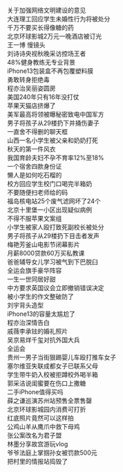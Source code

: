 关于加强网络文明建设的意见  
大连理工回应学生未婚性行为将被处分  
千万不要买长得像糖的药  
北京环球影城2万元一晚酒店被订光  
王一博 慢镜头  
刘诗诗央视秋晚采访控场王者  
48%健身教练无专业背景  
iPhone13包装盒不再包覆塑料膜  
勇敢转身拒绝毒  
程亦治吴丽姿圆房  
美国240年只有16年没打仗  
苹果天猫店挤爆了  
美军最高将领被曝秘密致电中国军方  
男子将孩子从29楼扔下并捅伤妻子  
一直舍不得删的聊天框  
山西一名小学生被父亲和奶奶打死  
秋天的第一件风衣  
我国育龄夫妇不孕不育率12%至18%  
一个宿舍四款身份证  
懒人是如何吃石榴的  
校方回应学生校门口喝完半箱奶  
不要随便扫老师给的码  
福岛核电站25个废气滤网坏了24个  
北京十里堡一小区出现疑似病例  
不得不服苹果文案组  
小学生被家人殴打致死副校长被处分  
男子将孩子从29楼扔下目击者发声  
梅艳芳釜山电影节闭幕影片  
月薪8000贷款60万买私教课  
爸爸辅导女儿学习被气到下巴脱臼  
全运会旗手豪华阵容  
一生一世同居好甜  
中方要求英国议会立即撤销错误决定  
被小学生的作文整破防了  
刘宇背头造型  
iPhone13的容量太尴尬了  
程亦治深情告白  
戚薇李承铉的婚礼照片  
吴京易烊千玺对抗外国大兵  
全运会  
贵州一男子当街狠踢婴儿车殴打推车女子  
塞尔维亚失联成都女子已联系父母  
学生带牛奶入校被拒蹲校外喝半箱  
郭采洁说闺蜜要在伤口上撒糖  
二手iPhone值得买吗  
薛之谦巡演苏州站预售全票售罄  
北京环球影城园内消费可打折  
红底照片竟然可以这样拍  
公鸡山羊从鹰爪中救下母鸡  
张公案改名为君子盟  
林墨分享故宫游玩vlog  
爷爷法庭上掌掴孙女被罚款500元  
把村里的情报站捣毁了  
